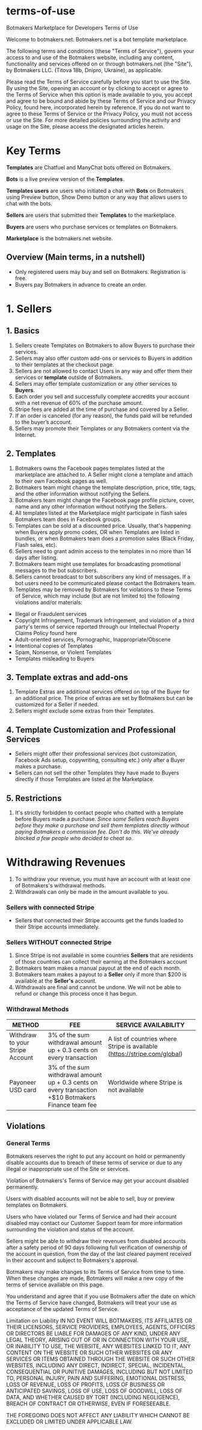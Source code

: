 # terms-of-use
Botmakers Marketplace for Developers Terms of Use 

Welcome to botmakers.net. Botmakers.net is a bot template marketplace.

The following terms and conditions (these "Terms of Service"), govern your access to and use of the Botmakers website, including any content, functionality and services offered on or through botmakers.net (the "Site"), by Botmakers LLC. (Titova 18b, Dnipro, Ukraine), as applicable.

Please read the Terms of Service carefully before you start to use the Site. By using the Site, opening an account or by clicking to accept or agree to the Terms of Service when this option is made available to you, you accept and agree to be bound and abide by these Terms of Service and our Privacy Policy, found here, incorporated herein by reference. If you do not want to agree to these Terms of Service or the Privacy Policy, you must not access or use the Site. For more detailed policies surrounding the activity and usage on the Site, please access the designated articles herein.


# Key Terms #

**Templates** are Chatfuel and ManyChat bots offered on Botmakers.

**Bots** is a live preview version of the **Templates**.

**Templates users** are users who initiated a chat with **Bots** on Botmakers using Preview button, Show Demo button or any way that allows users to chat with the bots.

**Sellers** are users that submitted their **Templates** to the marketplace.

**Buyers** are users who purchase services or templates on Botmakers.

**Marketplace** is the botmakers.net website.

## Overview (Main terms, in a nutshell) ##
- Only registered users may buy and sell on Botmakers. Registration is free.
- Buyers pay Botmakers in advance to create an order.

# 1. Sellers #

## 1. Basics ##

 1. Sellers create Templates on Botmakers to allow Buyers to purchase their services.
 1. Sellers may also offer custom add-ons or services to Buyers in addition to their templates at the checkout page.
 1. Sellers are not allowed to contact Users in any way and offer them their services or **template** outside of Botmakers.
 1. Sellers may offer template customization or any other services to **Buyers**.
 1. Each order you sell and successfully complete accredits your account with a net revenue of 60% of the purchase amount.
 1. Stripe fees are added at the time of purchase and covered by a Seller.
 1. If an order is canceled (for any reason), the funds paid will be refunded to the buyer’s account.
 1. Sellers may promote their Templates or any Botmakers content via the Internet.
 
 ## 2. Templates ##
 
 1. Botmakers owns the Facebook pages templates listed at the marketplace are attached to. A Seller might clone a template and attach to their own Facebook pages as well.
 1. Botmakers team might change the template description, price, title, tags, and the other information without notifying the Sellers.
 1. Botmakers team might change the Facebook page profile picture, cover, name and any other information without notifying the Sellers.
 1. All templates listed at the Marketplace might participate in flash sales Botmakers team does in Facebook groups.
 1. Templates can be sold at a discounted price. Usually, that's happening when Buyers apply promo codes, OR when Templates are listed in bundles, or when Botmakers team does a promotion sales (Black Friday, Flash sales, etc).
 1. Sellers need to grant admin access to the templates in no more than 14 days after listing.
 1. Botmakers team might use templates for broadcasting promotional messages to the bot subscribers.
 1. Sellers cannot broadcast to bot subscribers any kind of messages. If a bot users need to be communicated please contact the Botmakers team.
 1. Templates may be removed by Botmakers for violations to these Terms of Service, which may include (but are not limited to) the following violations and/or materials:

 - Illegal or Fraudulent services
 - Copyright Infringement, Trademark Infringement, and violation of a third party's terms of service reported through our Intellectual Property Claims Policy found here
 - Adult-oriented services, Pornographic, Inappropriate/Obscene
 - Intentional copies of Templates
 - Spam, Nonsense, or Violent Templates
 - Templates misleading to Buyers
 
 ## 3. Template extras and add-ons ##
 1. Template Extras are additional services offered on top of the Buyer for an additional price. The price of extras are set by Botmakers but can be customized for a Seller if needed.
 1. Sellers might exclude some extras from their Templates.
 
 ## 4. Template Customization and Professional Services ##
 - Sellers might offer their professional services (bot customization, Facebook Ads setup, copywriting, consulting etc.) only after a Buyer makes a purchase.
 - Sellers can not sell the other Templates they have made to Buyers directly if those Templates are listed at the Marketplace.

## 5. Restrictions 
 1. It's strictly forbidden to contact people who chatted with a template before Buyers made a purchase.
 *Since some Sellers reach Buyers before they make a purchase and sell them templates directly without paying Botmakers a commission fee. Don't do this. We've already blocked a few people who decided to cheat so.*

# Withdrawing Revenues #

 1. To withdraw your revenue, you must have an account with at least one of Botmakers's withdrawal methods.
 1. Withdrawals can only be made in the amount available to you.
  
### Sellers with connected Stripe ###
  - Sellers that connected their Stripe accounts get the funds loaded to their Stripe accounts immediately.
  
### Sellers WITHOUT connected Stripe ###
  1. Since Stripe is not available in some countries **Sellers** that are residents of those countries can collect their earning at the Botmakers account
  1. Botmakers team makes a manual payout at the end of each month.
  1. Botmakers team makes a payout to a **Seller** only if more than $200 is available at the **Seller's** account.
  1. Withdrawals are final and cannot be undone. We will not be able to refund or change this process once it has begun.
  
### Withdrawal Methods ###
| METHOD  | FEE | SERVICE AVAILABILITY |
| ------------- | ------------- | ------------- |
| Withdraw to your Stripe Account  | 3% of the sum withdrawal amount up + 0.3 cents on every transaction  | A list of countries where Stripe is available (https://stripe.com/global) |
| Payoneer USD card  | 3% of the sum withdrawal amount up + 0.3 cents on every transaction +$10 Botmakers Finance team fee | Worldwide where Stripe is not available |
 
 
## Violations ##

### General Terms ###
Botmakers reserves the right to put any account on hold or permanently disable accounts due to breach of these terms of service or due to any illegal or inappropriate use of the Site or services.

Violation of Botmakers's Terms of Service may get your account disabled permanently.

Users with disabled accounts will not be able to sell, buy or preview templates on Botmakers.

Users who have violated our Terms of Service and had their account disabled may contact our Customer Support team for more information surrounding the violation and status of the account.

Sellers might be able to withdraw their revenues from disabled accounts after a safety period of 90 days following full verification of ownership of the account in question, from the day of the last cleared payment received in their account and subject to Botmakers's approval.

Botmakers may make changes to its Terms of Service from time to time. When these changes are made, Botmakers will make a new copy of the terms of service available on this page.

You understand and agree that if you use Botmakers after the date on which the Terms of Service have changed, Botmakers will treat your use as acceptance of the updated Terms of Service.



 
 Limitation on Liability
IN NO EVENT WILL BOTMAKERS, ITS AFFILIATES OR THEIR LICENSORS, SERVICE PROVIDERS, EMPLOYEES, AGENTS, OFFICERS OR DIRECTORS BE LIABLE FOR DAMAGES OF ANY KIND, UNDER ANY LEGAL THEORY, ARISING OUT OF OR IN CONNECTION WITH YOUR USE, OR INABILITY TO USE, THE WEBSITE, ANY WEBSITES LINKED TO IT, ANY CONTENT ON THE WEBSITE OR SUCH OTHER WEBSITES OR ANY SERVICES OR ITEMS OBTAINED THROUGH THE WEBSITE OR SUCH OTHER WEBSITES, INCLUDING ANY DIRECT, INDIRECT, SPECIAL, INCIDENTAL, CONSEQUENTIAL OR PUNITIVE DAMAGES, INCLUDING BUT NOT LIMITED TO, PERSONAL INJURY, PAIN AND SUFFERING, EMOTIONAL DISTRESS, LOSS OF REVENUE, LOSS OF PROFITS, LOSS OF BUSINESS OR ANTICIPATED SAVINGS, LOSS OF USE, LOSS OF GOODWILL, LOSS OF DATA, AND WHETHER CAUSED BY TORT (INCLUDING NEGLIGENCE), BREACH OF CONTRACT OR OTHERWISE, EVEN IF FORESEEABLE.

THE FOREGOING DOES NOT AFFECT ANY LIABILITY WHICH CANNOT BE EXCLUDED OR LIMITED UNDER APPLICABLE LAW.
